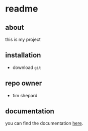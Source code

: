 # readme

## about
this is my project

## installation
+ download `git`

## repo owner
+ tim shepard 

## documentation
you can find the documentation [here](https://github.com/1803-mar12-net/tim-code).
 
 